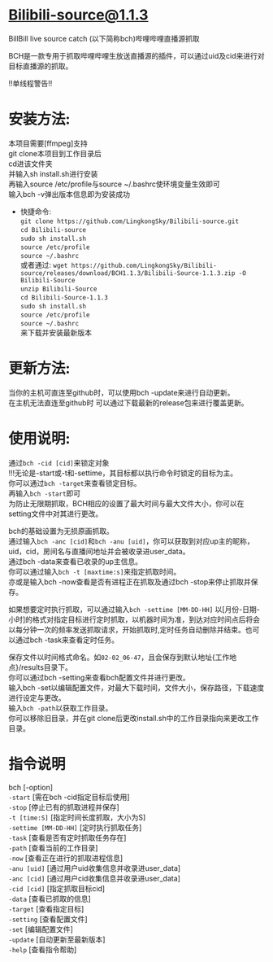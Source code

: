 # Bilibili-source@1.1.3
BillBill live source catch (以下简称bch)哔哩哔哩直播源抓取<br>

BCH是一款专用于抓取哔哩哔哩生放送直播源的插件，可以通过uid及cid来进行对目标直播源的抓取。

!!单线程警告!!

# 安装方法:
本项目需要[ffmpeg]支持<br>
git clone本项目到工作目录后<br>
cd进该文件夹<br>
并输入sh install.sh进行安装<br>
再输入source /etc/profile与source ~/.bashrc使环境变量生效即可<br>
输入bch -v弹出版本信息即为安装成功<br>

* 快捷命令:<br>
`git clone https://github.com/LingkongSky/Bilibili-source.git`<br>
`cd Bilibili-source`<br>
`sudo sh install.sh`<br>
`source /etc/profile`<br>
`source ~/.bashrc`<br>
或者通过:
`wget https://github.com/LingkongSky/Bilibili-source/releases/download/BCH1.1.3/Bilibili-Source-1.1.3.zip -O Bilibili-Source`<br>
`unzip Bilibili-Source`<br>
`cd Bilibili-Source-1.1.3`<br>
`sudo sh install.sh`<br>
`source /etc/profile`<br>
`source ~/.bashrc`<br>
来下载并安装最新版本

# 更新方法:
当你的主机可直连至github时，可以使用bch -update来进行自动更新。<br>
在主机无法直连至github时 可以通过下载最新的release包来进行覆盖更新。<br>
# 使用说明:
通过`bch -cid [cid]`来锁定对象<br>
!!!无论是-start或-t和-settime，其目标都以执行命令时锁定的目标为主。<br>
你可以通过`bch -target`来查看锁定目标。<br>
再输入`bch -start`即可<br>
为防止无限期抓取，BCH相应的设置了最大时间与最大文件大小，你可以在setting文件中对其进行更改。<br>

bch的基础设置为无损原画抓取。<br>
通过输入`bch -anc [cid]`和`bch -anu [uid]`，你可以获取到对应up主的昵称，uid，cid，房间名与直播间地址并会被收录进user_data。<br>
通过bch -data来查看已收录的up主信息。<br>
你可以通过输入`bch -t [maxtime:s]`来指定抓取时间。<br>
亦或是输入bch -now查看是否有进程正在抓取及通过bch -stop来停止抓取并保存。<br>

如果想要定时执行抓取，可以通过输入`bch -settime [MM-DD-HH]`  以[月份-日期-小时]的格式对指定目标进行定时抓取，以机器时间为准，到达对应时间点后将会以每分钟一次的频率发送抓取请求，开始抓取时,定时任务自动删除并结束。也可以通过bch -task来查看定时任务。<br>

保存文件以时间格式命名。如`02-02_06-47`，且会保存到默认地址{工作地点}/results目录下。<br>
你可以通过bch -setting来查看bch配置文件并进行更改。<br>
输入bch -set以编辑配置文件，对最大下载时间，文件大小，保存路径，下载速度进行设定与更改。<br>
输入`bch -path`以获取工作目录。<br>
你可以移除旧目录，并在git clone后更改install.sh中的工作目录指向来更改工作目录。<br>

# 指令说明
bch [-option]<br>
`-start` [需在bch -cid指定目标后使用]<br>
`-stop` [停止已有的抓取进程并保存]<br>
`-t [time:S]` [指定时间长度抓取，大小为S]<br>
`-settime [MM-DD-HH]` [定时执行抓取任务]<br>
`-task` [查看是否有定时抓取任务存在]<br>
`-path` [查看当前的工作目录]<br>
`-now` [查看正在进行的抓取进程信息]<br>
`-anu [uid]` [通过用户uid收集信息并收录进user_data]<br>
`-anc [cid]` [通过用户cid收集信息并收录进user_data]<br>
`-cid [cid]` [指定抓取目标cid]<br>
`-data` [查看已抓取的信息]<br>
`-target` [查看指定目标]<br>
`-setting` [查看配置文件]<br>
`-set` [编辑配置文件]<br>
`-update` [自动更新至最新版本]<br>
`-help` [查看指令帮助]
